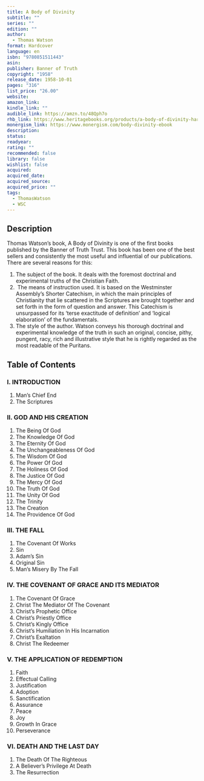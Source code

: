```yaml
---
title: A Body of Divinity
subtitle: ""
series: ""
edition: ""
author:
  - Thomas Watson
format: Hardcover
language: en
isbn: "9780851511443"
asin: 
publisher: Banner of Truth
copyright: "1958"
release_date: 1958-10-01
pages: "316"
list_price: "26.00"
website: 
amazon_link: 
kindle_link: ""
audible_link: https://amzn.to/48Qph7o
rhb_link: https://www.heritagebooks.org/products/a-body-of-divinity-hardcover-watson.html
monergism_link: https://www.monergism.com/body-divinity-ebook
description: 
status: 
readyear: 
rating: ""
recommended: false
library: false
wishlist: false
acquired: 
acquired_date: 
acquired_source: 
acquired_price: ""
tags:
  - ThomasWatson
  - WSC
---
```

## Description

Thomas Watson’s book, A Body of Divinity is one of the first books published by the Banner of Truth Trust. This book has been one of the best sellers and consistently the most useful and influential of our publications. There are several reasons for this:

1. The subject of the book. It deals with the foremost doctrinal and experimental truths of the Christian Faith.
2.  The means of instruction used. It is based on the Westminster Assembly’s Shorter Catechism, in which the main principles of Christianity that lie scattered in the Scriptures are brought together and set forth in the form of question and answer. This Catechism is unsurpassed for its ‘terse exactitude of definition’ and ‘logical elaboration’ of the fundamentals.
3. The style of the author. Watson conveys his thorough doctrinal and experimental knowledge of the truth in such an original, concise, pithy, pungent, racy, rich and illustrative style that he is rightly regarded as the most readable of the Puritans.

## Table of Contents

### I. INTRODUCTION

1. Man’s Chief End
2. The Scriptures

### II. GOD AND HIS CREATION

1. The Being Of God
2. The Knowledge Of God
3. The Eternity Of God
4. The Unchangeableness Of God
5. The Wisdom Of God
6. The Power Of God
7. The Holiness Of God
8. The Justice Of God
9. The Mercy Of God
10. The Truth Of God
11. The Unity Of God
12. The Trinity
13. The Creation
14. The Providence Of God

### III. THE FALL

1. The Covenant Of Works
2. Sin
3. Adam’s Sin
4. Original Sin
5. Man’s Misery By The Fall

### IV. THE COVENANT OF GRACE AND ITS MEDIATOR

1. The Covenant Of Grace
2. Christ The Mediator Of The Covenant
3. Christ’s Prophetic Office
4. Christ’s Priestly Office
5. Christ’s Kingly Office
6. Christ’s Humiliation In His Incarnation
7. Christ’s Exaltation
8. Christ The Redeemer

### V. THE APPLICATION OF REDEMPTION

1. Faith
2. Effectual Calling
3. Justification
4. Adoption
5. Sanctification
6. Assurance
7. Peace
8. Joy
9. Growth In Grace
10. Perseverance

### VI. DEATH AND THE LAST DAY

1. The Death Of The Righteous
2. A Believer’s Privilege At Death
3. The Resurrection